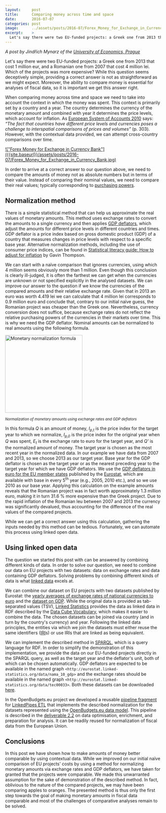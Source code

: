 ```yaml
---
layout:     post
title:      Comparing money across time and space
date:       2016-07-07
categories: post
image:      ../assets/posts/2016-07/Forex_Money_for_Exchange_in_Currency_Bank.jpg
excerpt:    >
  Let's say there were two EU-funded projects: a Greek one from 2013 that cost 1 million eur, and a Romanian one from 2007 that cost 4 million lei. Which of the projects was more expensive? While this question seems deceptively simple, providing a correct answer is not as straightforward as we might expect. Moreover, the ability to compare money is essential for analyses of fiscal data, so it is important we get this answer right. 
---
```


_A post by Jindřich Mynarz of the [University of Economics, Prague](http://openbudgets.eu/about/partners/vse/)_

Let's say there were two EU-funded projects: a Greek one from 2013 that cost 1 million eur, and a Romanian one from 2007 that cost 4 million lei. Which of the projects was more expensive? While this question seems deceptively simple, providing a correct answer is not as straightforward as we might expect. Moreover, the ability to compare money is essential for analyses of fiscal data, so it is important we get this answer right.

When comparing money across time and space we need to take into account the context in which the money was spent. This context is primarily set by a country and a year. The country determines the currency of the monetary amount and combined with year it determines the price levels, which account for inflation. As [European System of Accounts 2010](http://ec.europa.eu/eurostat/documents/3859598/5925693/KS-02-13-269-EN.PDF/44cd9d01-bc64-40e5-bd40-d17df0c69334) says: <em>&ldquo;The fact that countries have different price levels and currencies poses a challenge to interspatial comparisons of prices and volumes&rdquo;</em> (p. 303). However, with the contextual data provided, we can attempt cross-country comparisons over time.

<a title="By epSos.de [CC BY 2.0 (http://creativecommons.org/licenses/by/2.0)], via Wikimedia Commons" href="https://commons.wikimedia.org/wiki/File%3AForex_Money_for_Exchange_in_Currency_Bank.jpg">
!["Forex Money for Exchange in Currency Bank"]({{site.baseurl}}/assets/posts/2016-07/Forex_Money_for_Exchange_in_Currency_Bank.jpg)
</a>

In order to arrive at a correct answer to our question above, we need to compare the amounts of money not as absolute numbers but in terms of their value. Instead of comparing their nominal values, we need to compare their real values; typically corresponding to [purchasing powers](https://en.wikipedia.org/wiki/Purchasing_power).

## Normalization method

There is a simple statistical method that can help us approximate the real values of monetary amounts. This method uses exchange rates to convert the amounts to a single currency and then applies [GDP deflators](https://en.wikipedia.org/wiki/GDP_deflator), which adjust the amounts for different price levels in different countries and times. GDP deflator is a price index based on gross domestic product (GDP) of a country that measures changes in price levels with respect to a specific base year. Alternative normalization methods, including the use of consumer price indices, can be found in [Statistical literacy guide: How to adjust for inflation](http://www.parliament.uk/briefing-papers/sn04962.pdf) by Gavin Thompson.

We can start with a na&iuml;ve comparison that ignores currencies, using which 4 million seems obviously more than 1 million. Even though this conclusion is clearly ill-judged, it is often the farthest we can get when the currencies are unknown or not specified explicitly in the analysed datasets. We can improve our answer to the question if we know the currencies of the compared amounts and their relative exchange rate. Given that in 2013 an euro was worth 4.419 lei we can calculate that 4 million lei corresponds to 0.9 million euro and conclude that, contrary to our initial na&iuml;ve guess, the Romanian project was cheaper than the Greek one. Nevertheless, currency conversion does not suffice, because exchange rates do not reflect the relative purchasing powers of the currencies in their markets over time. This is why we need the GDP deflator. Nominal amounts can be normalized to real amounts using the following formula.

<img alt="Monetary normalization formula" src="{{site.baseurl}}/assets/posts/2016-07/convert_currency_and_deflate.png" width="250"/>

<small>_Normalization of monetary amounts using exchange rates and GDP deflators_</small>

In this formula *Q* is an amount of money, *I<sub>p,t</sub>* is the price index for the target year to which we normalize, *I<sub>p,0</sub>* is the price index for the original year when *Q* was spent, *E<sub>t</sub>* is the exchange rate to euro for the target year, and *Q'* is the normalized amount of money. The target year is chosen as the most recent year in the normalized data. In our example we have data from 2007 and 2013, so we choose 2013 as our target year. Base year for the GDP deflator is chosen as the target year or as the nearest preceding year to the target year for which we have GDP deflators. We use the [GDP deflators in euro for the EU member states](http://ec.europa.eu/eurostat/web/products-datasets/-/nama_10_gdp) published by the [Eurostat](http://ec.europa.eu/eurostat), which are available with base in every 5<sup>th</sup> year (e.g., 2005, 2010 etc.), and so we use 2010 as our base year. Applying this calculation on the example amounts reveals that the Romanian project was in fact worth approximately 1.3 million euro, making it in turn 31.6 % more expensive than the Greek project. Due to the rapid inflation of the Romanian leu between 2007 and 2013 the currency was significantly devalued, thus accounting for the difference of the real values of the compared projects.

While we can get a correct answer using this calculation, gathering the inputs needed by this method can be tedious. Fortunately, we can automate this process using linked open data.

## Using linked open data

The question we started this post with can be answered by combining different kinds of data. In order to solve our question, we need to combine our data on EU projects with two datasets: data on exchange rates and data containing GDP deflators. Solving problems by combining different kinds of data is what [linked data](https://www.w3.org/DesignIssues/LinkedData.html) excels at.

We can combine our dataset on EU projects with two datasets published by Eurostat: the [yearly averages of exchange rates of national currencies to euro](http://ec.europa.eu/eurostat/web/products-datasets/-/tec00033) and the [dataset on GDP](http://ec.europa.eu/eurostat/web/products-datasets/-/nama_10_gdp). While the original data is provided as tab-separated values (TSV), [Linked Statistics](http://eurostat.linked-statistics.org) provides the data as linked data in RDF described by the [Data Cube Vocabulary](https://www.w3.org/TR/vocab-data-cube/), which makes it easier to combine the data. The chosen datasets can be joined via country (and in turn by the country's currency) and year. Following the linked data principles, the entities via which we join the datasets must either reuse the same identifiers ([IRI](https://www.ietf.org/rfc/rfc3987.txt)s) or use IRIs that are linked as being equivalent.

We can implement the described method in [SPARQL](https://www.w3.org/TR/sparql11-query/), which is a query language for RDF. In order to simplify the demonstration of this implementation, we provide the data on our EU-funded projects directly in the SPARQL query, as well as the target year and the deflator's unit, both of which can be chosen automatically. GDP deflators are expected to be available in the named graph `<http://eurostat.linked-statistics.org/data/nama_10_gdp>` and the exchange rates should be available in the named graph `<http://eurostat.linked-statistics.org/data/tec00033>`. Both these datasets can be downloaded [here](http://eurostat.linked-statistics.org/data).

<script src="https://gist.github.com/jindrichmynarz/9377ec9ab5231fe3ffa461745357f999.js"></script>

In the OpenBudgets.eu project we developed a reusable [pipeline fragment](https://github.com/openbudgets/pipeline-fragments/tree/master/monetary_value_normalization) for [LinkedPipes ETL](http://etl.linkedpipes.com/) that implements the described normalization for the datasets represented using the [OpenBudgets.eu data model](https://github.com/openbudgets/data-model). This pipeline is described in the [deliverable 2.2](http://openbudgets.eu/assets/deliverables/D2.2.pdf) on data optimisation, enrichment, and preparation for analysis. It can be readily reused for normalization of fiscal data from the European Union.

## Conclusions

In this post we have shown how to make amounts of money better comparable by using contextual data. While we improved on our initial na&iuml;ve comparison of EU projects' costs by using a method for normalizing monetary amounts via exchange rates and GDP deflators, we have taken for granted that the projects were comparable. We made this unwarranted assumption for the sake of demonstration of the described method. In fact, oblivious to the nature of the compared projects, we may have been comparing apples to oranges. The presented method is thus only the first step towards the goal of making monetary amounts in fiscal data comparable and most of the challenges of comparative analyses remain to be solved.
